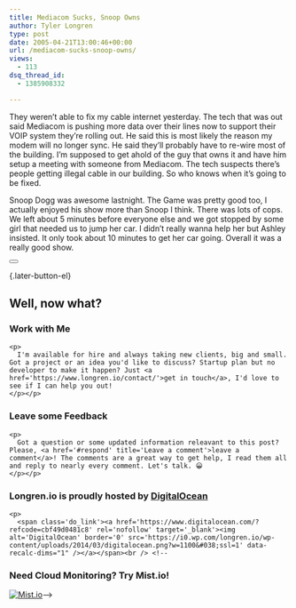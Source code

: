 ```yaml
---
title: Mediacom Sucks, Snoop Owns
author: Tyler Longren
type: post
date: 2005-04-21T13:00:46+00:00
url: /mediacom-sucks-snoop-owns/
views:
  - 113
dsq_thread_id:
  - 1385908332

---
```

They weren&#8217;t able to fix my cable internet yesterday. The tech that was out said Mediacom is pushing more data over their lines now to support their VOIP system they&#8217;re rolling out. He said this is most likely the reason my modem will no longer sync. He said they&#8217;ll probably have to re-wire most of the building. I&#8217;m supposed to get ahold of the guy that owns it and have him setup a meeting with someone from Mediacom. The tech suspects there&#8217;s people getting illegal cable in our building. So who knows when it&#8217;s going to be fixed.

Snoop Dogg was awesome lastnight. The Game was pretty good too, I actually enjoyed his show more than Snoop I think. There was lots of cops. We left about 5 minutes before everyone else and we got stopped by some girl that needed us to jump her car. I didn&#8217;t really wanna help her but Ashley insisted. It only took about 10 minutes to get her car going. Overall it was a really good show. 

<div class="wpulike wpulike-default " >
  <div class="wp_ulike_general_class wp_ulike_is_not_liked">
    <button type="button"
					aria-label="Like Button"
					data-ulike-id="1807"
					data-ulike-nonce="fae0a74b72"
					data-ulike-type="likeThis"
					data-ulike-template="wpulike-default"
					data-ulike-display-likers="0"
					data-ulike-disable-pophover="0"
					class="wp_ulike_btn wp_ulike_put_image wp_likethis_1807"></button><span class="count-box"></span>
  </div>
</div>

[][1]{.later-button-el}

<div class='what-next'>
  <h2>
    Well, now what?
  </h2>
  
  <div class='hire'>
    <h3>
      Work with Me
    </h3>
    
    <p>
      I'm available for hire and always taking new clients, big and small. Got a project or an idea you'd like to discuss? Startup plan but no developer to make it happen? Just <a href='https://www.longren.io/contact/'>get in touch</a>, I'd love to see if I can help you out!
    </p></p>
  </div>
  
  <div class='hire'>
    <h3>
      Leave some Feedback
    </h3>
    
    <p>
      Got a question or some updated information releavant to this post? Please, <a href='#respond' title='Leave a comment'>leave a comment</a>! The comments are a great way to get help, I read them all and reply to nearly every comment. Let's talk. 😀
    </p></p>
  </div>
  
  <div class='now-what-bottom-ad'>
    <h3>
      Longren.io is proudly hosted by <a href='https://www.digitalocean.com/?refcode=cbf49d0481c8'>DigitalOcean</a>
    </h3>
    
    <p>
      <span class='do_link'><a href='https://www.digitalocean.com/?refcode=cbf49d0481c8' rel='nofollow' target='_blank'><img alt='DigitalOcean' border='0' src='https://i0.wp.com/longren.io/wp-content/uploads/2014/03/digitalocean.png?w=1100&#038;ssl=1' data-recalc-dims="1" /></a></span><br /> <!--

<h3>Need Cloud Monitoring? Try Mist.io!</h3>

<span class='do_link'><a href='http://mist.io/?ref=tyler' rel='nofollow' target='_blank'><img alt='Mist.io' border='0' src='https://i0.wp.com/longren.io/wp-content/uploads/2014/04/mistio.jpg?w=1100&#038;ssl=1' data-recalc-dims="1"></a></span>--></div> </div>

 [1]: #
